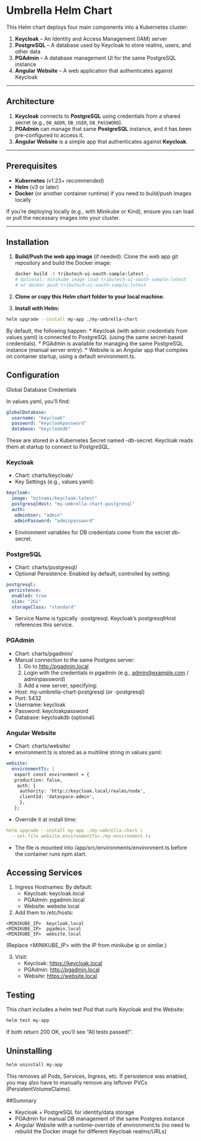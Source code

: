 # Umbrella Helm Chart

This Helm chart deploys four main components into a Kubernetes cluster:

1. **Keycloak** – An Identity and Access Management (IAM) server  
2. **PostgreSQL** – A database used by Keycloak to store realms, users, and other data  
3. **PGAdmin** – A database management UI for the same PostgreSQL instance  
4. **Angular Website** – A web application that authenticates against Keycloak

---

## Architecture

1. **Keycloak** connects to **PostgreSQL** using credentials from a shared secret (e.g., `DB_ADDR`, `DB_USER`, `DB_PASSWORD`).  
2. **PGAdmin** can manage that same **PostgreSQL** instance, and it has been pre-configured to access it.  
3. **Angular Website** is a simple app that authenticates against **Keycloak**.

---

## Prerequisites

- **Kubernetes** (v1.23+ recommended)  
- **Helm** (v3 or later)  
- **Docker** (or another container runtime) if you need to build/push images locally  

If you’re deploying locally (e.g., with Minikube or Kind), ensure you can load or pull the necessary images into your cluster.

---

## Installation

1. **Build/Push the web app image** (if needed):
Clone the web app git repository and build the Docker image:
   ```bash
   docker build -t tributech-ui-oauth-sample:latest .
   # Optional: minikube image load tributech-ui-oauth-sample:latest
   # or docker push tributech-ui-oauth-sample:latest
   ```
   
2. **Clone or copy this Helm chart folder to your local machine.**
3.	**Install with Helm:**  

   ```bash
   helm upgrade --install my-app ./my-umbrella-chart
   ```

By default, the following happen:
	* Keycloak (with admin credentials from values.yaml) is connected to PostgreSQL (using the same secret-based credentials).
	* PGAdmin is available for managing the same PostgreSQL instance (manual server entry).
	* Website is an Angular app that compiles on container startup, using a default environment.ts.

## Configuration

Global Database Credentials

In values.yaml, you’ll find:

```yaml
globalDatabase:
  username: "keycloak"
  password: "keycloakpassword"
  database: "keycloakdb"
```

These are stored in a Kubernetes Secret named <release>-db-secret. Keycloak reads them at startup to connect to PostgreSQL.

### Keycloak
* Chart: charts/keycloak/
* Key Settings (e.g., values.yaml):
```yaml
keycloak:
  image: "bitnami/keycloak:latest"
  postgresqlHost: "my-umbrella-chart-postgresql"
  auth:
   adminUser: "admin"
   adminPassword: "adminpassword"
```
* Environment variables for DB credentials come from the secret db-secret.

### PostgreSQL
* Chart: charts/postgresql/
* Optional Persistence: Enabled by default; controlled by setting:
```yaml
postgresql:
 persistence:
  enabled: true
  size: "2Gi"
  storageClass: "standard"
```
* Service Name is typically <release>-postgresql. Keycloak’s postgresqlHost references this service.

### PGAdmin
* Chart: charts/pgadmin/
* Manual connection to the same Postgres server:
	1. Go to http://pgadmin.local
	2. Login with the credentials in pgadmin  (e.g., admin@example.com / adminpassword)
	3. Add a new server, specifying:
* Host: my-umbrella-chart-postgresql (or <release>-postgresql)
* Port: 5432
* Username: keycloak
* Password: keycloakpassword
* Database: keycloakdb (optional)

### Angular Website
* Chart: charts/website/
* environment.ts is stored as a multiline string in values.yaml:
```yaml
website:
  environmentTs: |
   export const environment = {
   production: false,
    auth: {
     authority: 'http://keycloak.local/realms/node',
     clientId: 'dataspace-admin',
     },
   };
```
* Override it at install time:
```yaml
helm upgrade --install my-app ./my-umbrella-chart \
  --set-file website.environmentTs=./my-environment.ts
```
* The file is mounted into /app/src/environments/environment.ts before the container runs npm start.

## Accessing Services
1. Ingress Hostnames: By default:
	* Keycloak: keycloak.local
	* PGAdmin: pgadmin.local
	* Website: website.local
2. Add them to /etc/hosts:
```
<MINIKUBE_IP>  keycloak.local
<MINIKUBE_IP>  pgadmin.local
<MINIKUBE_IP>  website.local
```
(Replace <MINIKUBE_IP> with the IP from minikube ip or similar.)

3. Visit:
	* Keycloak: https://keycloak.local
	* PGAdmin: http://pgadmin.local
	* Website: https://website.local

## Testing

This chart includes a helm test Pod that curls Keycloak and the Website:
```sh
helm test my-app
```
If both return 200 OK, you’ll see “All tests passed!”.

## Uninstalling
```sh
helm uninstall my-app
```
This removes all Pods, Services, Ingress, etc. If persistence was enabled, you may also have to manually remove any leftover PVCs (PersistentVolumeClaims).

##Summary
* Keycloak + PostgreSQL for identity/data storage
* PGAdmin for manual DB management of the same Postgres instance
* Angular Website with a runtime-override of environment.ts (no need to rebuild the Docker image for different Keycloak realms/URLs)

